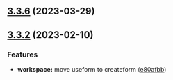 ## [3.3.6](https://github.com/jucian0/createform/compare/v3.3.5...v3.3.6) (2023-03-29)

## [3.3.2](https://github.com/jucian0/createform/compare/v3.3.1...v3.3.2) (2023-02-10)

### Features

- **workspace:** move useform to createform ([e80afbb](https://github.com/jucian0/createform/commit/e80afbb09757a0d4c6109b50e5f418b3743a4d48))
